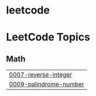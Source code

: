 # leetcode
<!---LeetCode Topics Start-->
# LeetCode Topics
## Math
|  |
| ------- |
| [0007-reverse-integer](https://github.com/IshaGusain2004/leetcode/tree/master/0007-reverse-integer) |
| [0009-palindrome-number](https://github.com/IshaGusain2004/leetcode/tree/master/0009-palindrome-number) |
<!---LeetCode Topics End-->